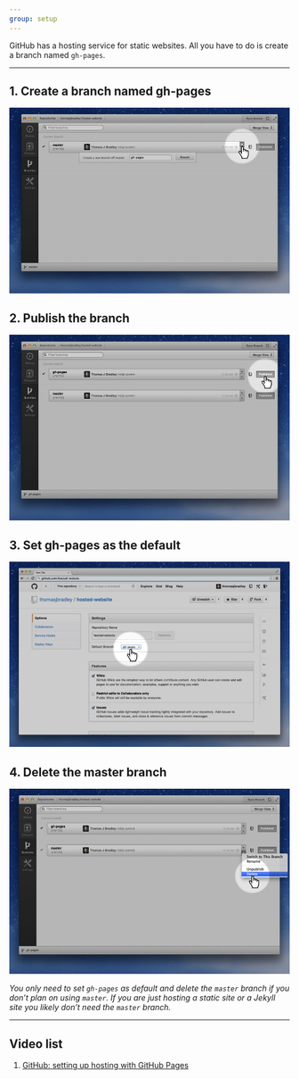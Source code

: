 ```yaml
---
group: setup
---
```


GitHub has a hosting service for static websites. All you have to do is create a branch named `gh-pages`.

---

## 1. Create a branch named gh-pages

![](gh-pages.jpg)

## 2. Publish the branch

![](publish.jpg)

## 3. Set gh-pages as the default

![](default.jpg)

## 4. Delete the master branch

![](delete.jpg)

*You only need to set `gh-pages` as default and delete the `master` branch if you don’t plan on using `master`. If you are just hosting a static site or a Jekyll site you likely don’t need the `master` branch.*

---

## Video list

1. [GitHub: setting up hosting with GitHub Pages](https://www.youtube.com/watch?v=-RwSh_pbu_U&list=PLWjCJDeWfDdfSZOQYvsy_jJiAvx4uaJLB&index=2)

